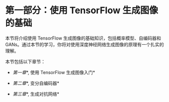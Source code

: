# 第一部分：使用 TensorFlow 生成图像的基础

本节将介绍使用 TensorFlow 生成图像的基础知识，包括概率模型、自编码器和 GANs。通过本节的学习，你将对使用深度神经网络生成图像的原理有一个扎实的理解。

本节包括以下章节：

+   *第一章**, 使用 TensorFlow 生成图像入门*

+   *第二章**, 变分自编码器*

+   *第三章**, 生成对抗网络*
